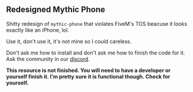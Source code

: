 ## Redesigned Mythic Phone

Shitty redesign of `mythic-phone` that violates FiveM's TOS beacuse it looks exactly like an iPhone, lol. 

Use it, don't use it, it's not mine so I could careless. 

Don't ask me how to install and don't ask me how to finish the code for it. Ask the community in our [discord](https://discord.gg/rWBjufG633).

**This resource is not finished. You will need to have a developer or yourself finish it. I'm pretty sure it is functional though. Check for yourself.**
